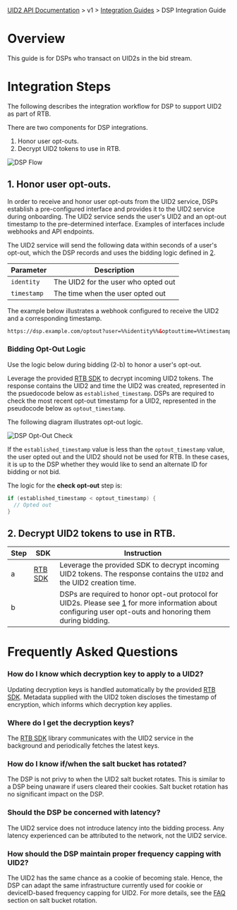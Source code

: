 [UID2 API Documentation](../../README.md) > v1 > [Integration Guides](README.md) > DSP Integration Guide

# Overview

This guide is for DSPs who transact on UID2s in the bid stream.

# Integration Steps 

The following describes the integration workflow for DSP to support UID2 as part of RTB.

There are two components for DSP integrations.
1. Honor user opt-outs.
2. Decrypt UID2 tokens to use in RTB.

![DSP Flow](https://mermaid.ink/svg/eyJjb2RlIjoiICBzZXF1ZW5jZURpYWdyYW1cbiAgICBwYXJ0aWNpcGFudCBVIGFzIFVzZXJcbiAgICBwYXJ0aWNpcGFudCBTU1BcbiAgICBwYXJ0aWNpcGFudCBEU1BcbiAgICBwYXJ0aWNpcGFudCBVSUQyIGFzIFVJRDIgU2VydmljZVxuICAgIHBhcnRpY2lwYW50IFRDIGFzIFRyYW5zcGFyZW5jeSAmIENvbnNlbnQgUG9ydGFsXG4gICAgTm90ZSBvdmVyIFUsVEM6IDEuIEhvbm9yIHVzZXIgb3B0LW91dHMuXG4gICAgVS0-PlRDOiAxLWEuIFVzZXIgb3B0cyBvdXQuXG4gICAgYWN0aXZhdGUgVENcbiAgICBUQy0-PlVJRDI6IDEtYi4gVUlEMiBzZXJ2aWNlIHJlY2VpdmVzIG9wdC1vdXQuXG4gICAgZGVhY3RpdmF0ZSBUQ1xuICAgIGFjdGl2YXRlIFVJRDJcbiAgICBVSUQyLT4-RFNQOiAxLWMuIERTUCByZWNlaXZlcyBvcHQtb3V0LlxuICAgIGRlYWN0aXZhdGUgVUlEMlxuICAgIE5vdGUgb3ZlciBVLFRDOiAyLiBEZWNyeXB0IFVJRDIgdG9rZW5zIHRvIHVzZSBpbiBSVEIuXG4gICAgU1NQLS0-PkRTUDogVGhlIFNTUCBjYWxscyBhIERTUCBmb3IgYmlkLlxuICAgIERTUC0-PkRTUDogMi1hLiBEZWNyeXB0IFVJRDIgdG9rZW5zLlxuICAgIERTUC0-PkRTUDogMi1iLiBFeGVjdXRlIGJpZGRpbmcgbG9naWMsIGhvbm9yaW5nIHVzZXIgb3B0LW91dHMuXG4iLCJtZXJtYWlkIjp7InRoZW1lIjoiZm9yZXN0In0sInVwZGF0ZUVkaXRvciI6ZmFsc2V9)

## 1. Honor user opt-outs.

In order to receive and honor user opt-outs from the UID2 service, DSPs establish a pre-configured interface and provides it to the UID2 service during onboarding. The UID2 service sends the user's UID2 and an opt-out timestamp to the pre-determined interface. Examples of interfaces include webhooks and API endpoints.

The UID2 service will send the following data within seconds of a user's opt-out, which the DSP records and uses the bidding logic defined in [2](#2-decrypt-uid2-tokens-to-use-in-rtb).

| Parameter | Description |
| --- | --- |
| `identity` | The UID2 for the user who opted out |
| `timestamp` | The time when the user opted out |


The example below illustrates a webhook configured to receive the UID2 and a corresponding timestamp.

```html
https://dsp.example.com/optout?user=%%identity%%&optouttime=%%timestamp%%
```
### Bidding Opt-Out Logic

Use the logic below during bidding (2-b) to honor a user's opt-out.

Leverage the provided [RTB SDK](../sdks/dsp-client-v1-overview.md) to decrypt incoming UID2 tokens. The response contains the UID2 and time the UID2 was created, represented in the psuedocode below as `established_timestamp`. DSPs are required to check the most recent opt-out timestamp for a UID2, represented in the pseudocode below as `optout_timestamp`. 

The following diagram illustrates opt-out logic.

![DSP Opt-Out Check](https://mermaid.ink/svg/eyJjb2RlIjoiZ3JhcGggTFJcbkFbRGVjcnlwdCBVSUQyIFRva2VuXSAtLT4gQltSZXRyaWV2ZSBPcHQtb3V0IGZvciBVSUQyXVxuICAgIEIgLS0-IEN7Q2hlY2sgT3B0LW91dH1cbiAgICBDIC0tPiB8T3B0ZWQgT3V0fCBEW0JpZCB3aXRob3V0IFVJRDJdXG4gICAgQyAtLT4gfE5vdCBPcHRlZCBPdXR8IEVbQmlkIHdpdGggVUlEMl1cbiIsIm1lcm1haWQiOnsidGhlbWUiOiJmb3Jlc3QifSwidXBkYXRlRWRpdG9yIjpmYWxzZX0)

If the `established_timestamp` value is less than the `optout_timestamp` value, the user opted out and the UID2 should not be used for RTB. In these cases, it is up to the DSP whether they would like to send an alternate ID for bidding or not bid.

The logic for the <b>check opt-out</b> step is:
```java
if (established_timestamp < optout_timestamp) {
  // Opted out
}
```

## 2. Decrypt UID2 tokens to use in RTB.

| Step | SDK | Instruction |
| --- | --- | --- |
| a | [RTB SDK](../sdks/dsp-client-v1-overview.md)  | Leverage the provided SDK to decrypt incoming UID2 tokens. The response contains the `UID2` and the UID2 creation time. |
| b | | DSPs are required to honor opt-out protocol for UID2s. Please see [1](#1-honor-user-opt-outs) for more information about configuring user opt-outs and honoring them during bidding. |

# Frequently Asked Questions
### How do I know which decryption key to apply to a UID2?
Updating decryption keys is handled automatically by the provided [RTB SDK](../sdks/dsp-client-v1-overview.md). Metadata supplied with the UID2 token discloses the timestamp of encryption, which informs which decryption key applies. 

### Where do I get the decryption keys?
The [RTB SDK](../sdks/dsp-client-v1-overview.md) library communicates with the UID2 service in the background and periodically fetches the latest keys.

### How do I know if/when the salt bucket has rotated?
The DSP is not privy to when the UID2 salt bucket rotates. This is similar to a DSP being unaware if users cleared their cookies. Salt bucket rotation has no significant impact on the DSP.  

### Should the DSP be concerned with latency?
The UID2 service does not introduce latency into the bidding process. Any latency experienced can be attributed to the network, not the UID2 service.

### How should the DSP maintain proper frequency capping with UID2?
The UID2 has the same chance as a cookie of becoming stale. Hence, the DSP can adapt the same infrastructure currently used for cookie or deviceID-based frequency capping for UID2. For more details, see the [FAQ](https://github.com/UnifiedID2/uid2docs/blob/main/api/v1/guides/advertiser-dataprovider-guide.md#how-do-i-know-when-to-re[%E2%80%A6]e-to-salt-bucket-rotation) section on salt bucket rotation. 

